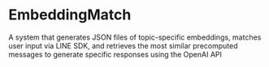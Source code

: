 # EmbeddingMatch
A system that generates JSON files of topic-specific embeddings, matches user input via LINE SDK, and retrieves the most similar precomputed messages to generate specific responses using the OpenAI API
